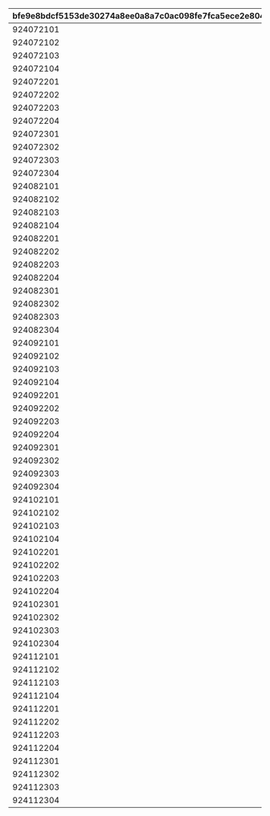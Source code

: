 |bfe9e8bdcf5153de30274a8ee0a8a7c0ac098fe7fca5ece2e804aad360223192|dc34f7bb0bcc144d9eb2651c6cf63491c56a9d1826164cf2513dd34ab47a976a|525b756258002d123169f2fdaec75609997e00bde35729ada5c23dc44520ebd3|af3e08dcd2af52084727d2680d7e3659f3deb58be9a329a82f81fc835be4a62d|24602edf50b60b49f47925c8820d5e370e53ad65ffc6c017e3bedd5b600034b4|22294b799d3ee82d6b1b25038e98e9f3d3a1de47f1e47eed5cf9bb96b89a86af|566cb42381b5cb34f9e7489f10e2357aa044329b2484b282a3b3bfcd783098a8|945e09d25bc38a1cbee139c43ab9064a3bd586fef4e18be092fd39d36473729c|2ab64c207aa9d38313ecc00a39d91c23dd5b98a6ebbcc09efce3c4972bbfe5ae|9ed8a5ffc66180546b8051efafc4a05e8caea735a198e7b71419e49cc3bd40a0|bd8a0e84e058c9ace4129f7a1ce966b312da2b33f79f843724d81fa55fdc01fc|f74533e163e24ec06d691ba7c991f5781af7e403a8d3881b1397ff1dd60da1db|
| --- | --- | --- | --- | --- | --- | --- | --- | --- | --- | --- | --- |
|924072101|924073101|0|1|90|924071100|92407120|1|92407110|1|92407|500000000|
|924072102|924073102|92407110|2|90|924071200|92407130|1|92407120|2|92407|1000000000|
|924072103|924073103|92407120|3|90|924071300|92407140|1|92407130|3|92407|1500000000|
|924072104|924073104|92407130|4|90|924071400|0|1|92407140|3|92407|0|
|924072201|924073201|0|1|90|924072100|92407220|1|92407210|1|92407|500000000|
|924072202|924073202|92407210|2|90|924072200|92407230|1|92407220|2|92407|1000000000|
|924072203|924073203|92407220|3|90|924072300|92407240|1|92407230|3|92407|1500000000|
|924072204|924073204|92407230|4|90|924072400|0|1|92407240|3|92407|0|
|924072301|924073301|0|1|90|924073100|92407320|1|92407310|1|92407|500000000|
|924072302|924073302|92407310|2|90|924073200|92407330|1|92407320|2|92407|1000000000|
|924072303|924073303|92407320|3|90|924073300|92407340|1|92407330|3|92407|1500000000|
|924072304|924073304|92407330|4|90|924073400|0|1|92407340|3|92407|0|
|924082101|924083101|0|1|90|924081100|92408120|1|92408110|1|92408|500000000|
|924082102|924083102|92408110|2|90|924081200|92408130|1|92408120|2|92408|1000000000|
|924082103|924083103|92408120|3|90|924081300|92408140|1|92408130|3|92408|1500000000|
|924082104|924083104|92408130|4|90|924081400|0|1|92408140|3|92408|0|
|924082201|924083201|0|1|90|924082100|92408220|1|92408210|1|92408|500000000|
|924082202|924083202|92408210|2|90|924082200|92408230|1|92408220|2|92408|1000000000|
|924082203|924083203|92408220|3|90|924082300|92408240|1|92408230|3|92408|1500000000|
|924082204|924083204|92408230|4|90|924082400|0|1|92408240|3|92408|0|
|924082301|924083301|0|1|90|924083100|92408320|1|92408310|1|92408|500000000|
|924082302|924083302|92408310|2|90|924083200|92408330|1|92408320|2|92408|1000000000|
|924082303|924083303|92408320|3|90|924083300|92408340|1|92408330|3|92408|1500000000|
|924082304|924083304|92408330|4|90|924083400|0|1|92408340|3|92408|0|
|924092101|924093101|0|1|90|924091100|92409120|1|92409110|1|92409|500000000|
|924092102|924093102|92409110|2|90|924091200|92409130|1|92409120|2|92409|1000000000|
|924092103|924093103|92409120|3|90|924091300|92409140|1|92409130|3|92409|1500000000|
|924092104|924093104|92409130|4|90|924091400|0|1|92409140|4|92409|0|
|924092201|924093201|0|1|90|924092100|92409220|1|92409210|1|92409|500000000|
|924092202|924093202|92409210|2|90|924092200|92409230|1|92409220|2|92409|1000000000|
|924092203|924093203|92409220|3|90|924092300|92409240|1|92409230|3|92409|1500000000|
|924092204|924093204|92409230|4|90|924092400|0|1|92409240|4|92409|0|
|924092301|924093301|0|1|90|924093100|92409320|1|92409310|1|92409|500000000|
|924092302|924093302|92409310|2|90|924093200|92409330|1|92409320|2|92409|1000000000|
|924092303|924093303|92409320|3|90|924093300|92409340|1|92409330|3|92409|1500000000|
|924092304|924093304|92409330|4|90|924093400|0|1|92409340|4|92409|0|
|924102101|924103101|0|1|90|924101100|92410120|1|92410110|1|92410|500000000|
|924102102|924103102|92410110|2|90|924101200|92410130|1|92410120|2|92410|1000000000|
|924102103|924103103|92410120|3|90|924101300|92410140|1|92410130|3|92410|1500000000|
|924102104|924103104|92410130|4|90|924101400|0|1|92410140|4|92410|0|
|924102201|924103201|0|1|90|924102100|92410220|1|92410210|1|92410|500000000|
|924102202|924103202|92410210|2|90|924102200|92410230|1|92410220|2|92410|1000000000|
|924102203|924103203|92410220|3|90|924102300|92410240|1|92410230|3|92410|1500000000|
|924102204|924103204|92410230|4|90|924102400|0|1|92410240|4|92410|0|
|924102301|924103301|0|1|90|924103100|92410320|1|92410310|1|92410|500000000|
|924102302|924103302|92410310|2|90|924103200|92410330|1|92410320|2|92410|1000000000|
|924102303|924103303|92410320|3|90|924103300|92410340|1|92410330|3|92410|1500000000|
|924102304|924103304|92410330|4|90|924103400|0|1|92410340|4|92410|0|
|924112101|924113101|0|1|90|924111100|92411120|1|92411110|1|92411|500000000|
|924112102|924113102|92411110|2|90|924111200|92411130|1|92411120|2|92411|1000000000|
|924112103|924113103|92411120|3|90|924111300|92411140|1|92411130|3|92411|1500000000|
|924112104|924113104|92411130|4|90|924111400|0|1|92411140|4|92411|0|
|924112201|924113201|0|1|90|924112100|92411220|1|92411210|1|92411|500000000|
|924112202|924113202|92411210|2|90|924112200|92411230|1|92411220|2|92411|1000000000|
|924112203|924113203|92411220|3|90|924112300|92411240|1|92411230|3|92411|1500000000|
|924112204|924113204|92411230|4|90|924112400|0|1|92411240|4|92411|0|
|924112301|924113301|0|1|90|924113100|92411320|1|92411310|1|92411|500000000|
|924112302|924113302|92411310|2|90|924113200|92411330|1|92411320|2|92411|1000000000|
|924112303|924113303|92411320|3|90|924113300|92411340|1|92411330|3|92411|1500000000|
|924112304|924113304|92411330|4|90|924113400|0|1|92411340|4|92411|0|